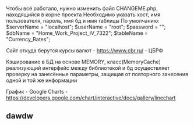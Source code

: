 Чтобы всё работало, нужно изменить файл CHANGEME.php, находящийся в корне проекта
Необходимо указать хост, имя пользователя, пароль, имя бд и имя таблицы
По умолчанию:	$serverName = "localhost";
  		$userName   = "root";
  		$password   = "";
  		$dbName     = "Home_Work_Project_IV_7322";
  		$tableName  = "Currency_Rates";

Сайт откуда берутся курсы валют   - https://www.cbr.ru/ - ЦБРФ

Кэширование в БД на основе MEMORY, класс(MemoryCache) реализующий интерфейс между 
библиотекой и бд осуществляет проверку на занесённые параметры, защищая от повторного
занесения одной и той же информации

График - Google Charts - https://developers.google.com/chart/interactive/docs/gallery/linechart

## dawdw ##